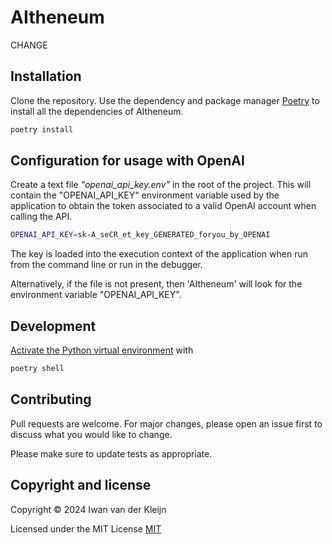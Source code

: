 # AItheneum

CHANGE

## Installation

Clone the repository. Use the dependency and package manager [Poetry](https://python-poetry.org/) to install all the dependencies of AItheneum.

```bash
poetry install
```

## Configuration for usage with OpenAI

Create a text file _"openai_api_key.env"_ in the root of the project. This will contain the "OPENAI_API_KEY" environment variable used by the application to obtain the token associated to a valid OpenAI account when calling the API.

```bash
OPENAI_API_KEY=sk-A_seCR_et_key_GENERATED_foryou_by_OPENAI
```
The key is loaded into the execution context of the application when run from the command line or run in the debugger.

Alternatively, if the file is not present, then 'AItheneum' will look for the environment variable "OPENAI_API_KEY".


## Development
[Activate the Python virtual environment](https://python-poetry.org/docs/basic-usage/#activating-the-virtual-environment) with

```bash
poetry shell
```

## Contributing

Pull requests are welcome. For major changes, please open an issue first
to discuss what you would like to change.

Please make sure to update tests as appropriate.

## Copyright and license

Copyright © 2024 Iwan van der Kleijn

Licensed under the MIT License 
[MIT](https://choosealicense.com/licenses/mit/)